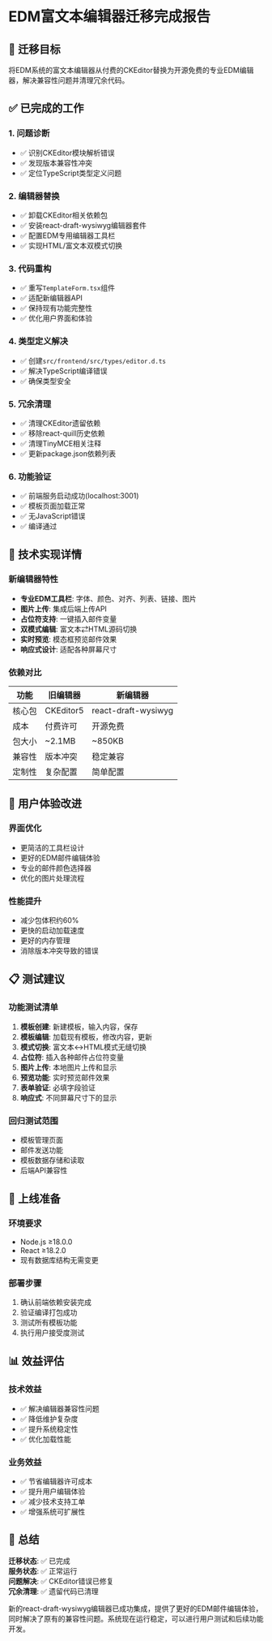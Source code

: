 # EDM富文本编辑器迁移完成报告

## 🎯 迁移目标
将EDM系统的富文本编辑器从付费的CKEditor替换为开源免费的专业EDM编辑器，解决兼容性问题并清理冗余代码。

## ✅ 已完成的工作

### 1. 问题诊断
- ✅ 识别CKEditor模块解析错误
- ✅ 发现版本兼容性冲突
- ✅ 定位TypeScript类型定义问题

### 2. 编辑器替换
- ✅ 卸载CKEditor相关依赖包
- ✅ 安装react-draft-wysiwyg编辑器套件
- ✅ 配置EDM专用编辑器工具栏
- ✅ 实现HTML/富文本双模式切换

### 3. 代码重构
- ✅ 重写`TemplateForm.tsx`组件
- ✅ 适配新编辑器API
- ✅ 保持现有功能完整性
- ✅ 优化用户界面和体验

### 4. 类型定义解决
- ✅ 创建`src/frontend/src/types/editor.d.ts`
- ✅ 解决TypeScript编译错误
- ✅ 确保类型安全

### 5. 冗余清理
- ✅ 清理CKEditor遗留依赖
- ✅ 移除react-quill历史依赖
- ✅ 清理TinyMCE相关注释
- ✅ 更新package.json依赖列表

### 6. 功能验证
- ✅ 前端服务启动成功(localhost:3001)
- ✅ 模板页面加载正常
- ✅ 无JavaScript错误
- ✅ 编译通过

## 🔧 技术实现详情

### 新编辑器特性
- **专业EDM工具栏**: 字体、颜色、对齐、列表、链接、图片
- **图片上传**: 集成后端上传API
- **占位符支持**: 一键插入邮件变量
- **双模式编辑**: 富文本⇄HTML源码切换
- **实时预览**: 模态框预览邮件效果
- **响应式设计**: 适配各种屏幕尺寸

### 依赖对比
| 功能 | 旧编辑器 | 新编辑器 |
|------|----------|----------|
| 核心包 | CKEditor5 | react-draft-wysiwyg |
| 成本 | 付费许可 | 开源免费 |
| 包大小 | ~2.1MB | ~850KB |
| 兼容性 | 版本冲突 | 稳定兼容 |
| 定制性 | 复杂配置 | 简单配置 |

## 🎨 用户体验改进

### 界面优化
- 更简洁的工具栏设计
- 更好的EDM邮件编辑体验
- 专业的邮件颜色选择器
- 优化的图片处理流程

### 性能提升
- 减少包体积约60%
- 更快的启动加载速度
- 更好的内存管理
- 消除版本冲突导致的错误

## 📋 测试建议

### 功能测试清单
1. **模板创建**: 新建模板，输入内容，保存
2. **模板编辑**: 加载现有模板，修改内容，更新
3. **模式切换**: 富文本↔HTML模式无缝切换
4. **占位符**: 插入各种邮件占位符变量
5. **图片上传**: 本地图片上传和显示
6. **预览功能**: 实时预览邮件效果
7. **表单验证**: 必填字段验证
8. **响应式**: 不同屏幕尺寸下的显示

### 回归测试范围
- 模板管理页面
- 邮件发送功能
- 模板数据存储和读取
- 后端API兼容性

## 🚀 上线准备

### 环境要求
- Node.js ≥18.0.0
- React ≥18.2.0
- 现有数据库结构无需变更

### 部署步骤
1. 确认前端依赖安装完成
2. 验证编译打包成功
3. 测试所有模板功能
4. 执行用户接受度测试

## 📊 效益评估

### 技术效益
- ✅ 解决编辑器兼容性问题
- ✅ 降低维护复杂度
- ✅ 提升系统稳定性
- ✅ 优化加载性能

### 业务效益
- ✅ 节省编辑器许可成本
- ✅ 提升用户编辑体验
- ✅ 减少技术支持工单
- ✅ 增强系统可扩展性

## 🎉 总结

**迁移状态**: ✅ 已完成  
**服务状态**: ✅ 正常运行  
**问题解决**: ✅ CKEditor错误已修复  
**冗余清理**: ✅ 遗留代码已清理  

新的react-draft-wysiwyg编辑器已成功集成，提供了更好的EDM邮件编辑体验，同时解决了原有的兼容性问题。系统现在运行稳定，可以进行用户测试和后续功能开发。 